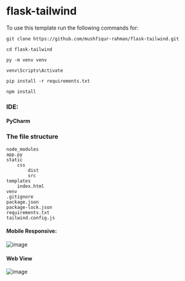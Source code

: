 # flask-tailwind
To use this template run the following commands for:

```
git clone https://github.com/mushfiqur-rahman/flask-tailwind.git
```
```
cd flask-tailwind
```
```
py -m venv venv
```
```
venv\Scripts\Activate
```

```
pip install -r requirements.txt
```
```
npm install
```

### IDE: 
#### PyCharm

### The file structure

    node_modules
    app.py
    static
        css
            dist
            src
    templates
        index.html
    venv
    .gitignore
    package.json
    package-lock.json
    requirements.txt
    tailwind.config.js
    
#### Mobile Responsive:
![image](https://user-images.githubusercontent.com/26889268/201280493-3312f1e7-52d4-4ef9-8b6d-25bd805f2b14.png)

#### Web View
![image](https://user-images.githubusercontent.com/26889268/201280729-b88424ab-ff20-4042-826c-20f607ebf2c3.png)


